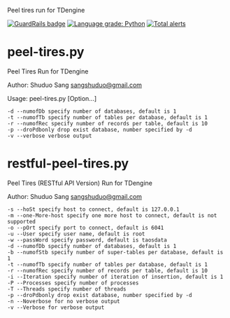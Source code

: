 Peel tires run for TDengine

[![GuardRails badge](https://api.guardrails.io/v2/badges/sangshuduo/peel_tires.svg?token=c47be6225bf670a191fdac8c33a6b928541d3e4d7fd95ec38bd68bac30be1db5&provider=github)](https://dashboard.guardrails.io/gh/sangshuduo/48940)
[![Language grade: Python](https://img.shields.io/lgtm/grade/python/g/sangshuduo/peel_tires.svg?logo=lgtm&logoWidth=18)](https://lgtm.com/projects/g/sangshuduo/peel_tires/context:python)
[![Total alerts](https://img.shields.io/lgtm/alerts/g/sangshuduo/peel_tires.svg?logo=lgtm&logoWidth=18)](https://lgtm.com/projects/g/sangshuduo/peel_tires/alerts/)

# peel-tires.py
Peel Tires Run for TDengine

Author: Shuduo Sang <sangshuduo@gmail.com>

Usage: peel-tires.py [Option...]

    -d --numofDb specify number of databases, default is 1
    -t --numofTb specify number of tables per database, default is 1
    -r --numofRec specify number of records per table, default is 10
    -p --droPdbonly drop exist database, number specified by -d
    -v --verbose verbose output


# restful-peel-tires.py
Peel Tires (RESTful API Version) Run for TDengine

Author: Shuduo Sang <sangshuduo@gmail.com>

	-s --hoSt specify host to connect, default is 127.0.0.1
	-m --one-More-host specify one more host to connect, default is not supported
	-o --pOrt specify port to connect, default is 6041
	-u --User specify user name, default is root
	-w --passWord specify password, default is taosdata
	-d --numofDb specify number of databases, default is 1
	-b --numofStb specify number of super-tables per database, default is 1
	-t --numofTb specify number of tables per database, default is 1
	-r --numofRec specify number of records per table, default is 10
	-i --Iteration specify number of iteration of insertion, default is 1
	-P --Processes specify number of processes
	-T --Threads specify number of threads
	-p --droPdbonly drop exist database, number specified by -d
	-n --Noverbose for no verbose output
	-v --Verbose for verbose output


